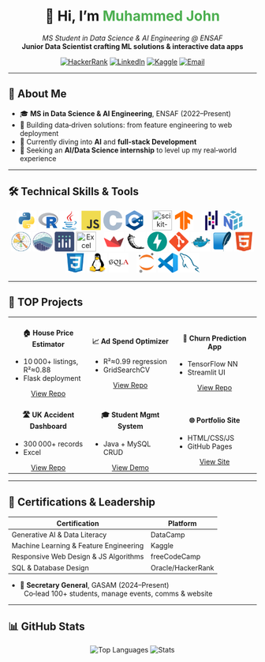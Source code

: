 <!-- HERO SECTION -->
<h1 align="center">👋 Hi, I’m <span style="color:#4CAF50;">Muhammed John</span></h1>
<p align="center">
  <em>MS Student in Data Science &amp; AI Engineering @ ENSAF</em><br/>
  <strong>Junior Data Scientist crafting ML solutions &amp; interactive data apps</strong>
</p>

<!-- SOCIAL BADGES -->
<p align="center">
  <a href="https://www.hackerrank.com/profile/Muhammedjohn3"><img src="https://img.shields.io/badge/HackerRank-Muhammedjohn3-2EC866?logo=hackerrank&style=for-the-badge" alt="HackerRank"></a>
  <a href="https://www.linkedin.com/in/Maha-Jr"><img src="https://img.shields.io/badge/LinkedIn-%230077B5.svg?logo=linkedin&style=for-the-badge" alt="LinkedIn"></a>
  <a href="https://www.kaggle.com/muhammedjohn"><img src="https://img.shields.io/badge/Kaggle-%23020BEF.svg?logo=kaggle&style=for-the-badge" alt="Kaggle"></a>
  <a href="mailto:muhammedjohn3@gmail.com"><img src="https://img.shields.io/badge/Email-D14836.svg?logo=gmail&style=for-the-badge" alt="Email"></a>
</p>

---

## 🚀 About Me
- 🎓 **MS in Data Science &amp; AI Engineering**, ENSAF (2022–Present)  
- 💼 Building data‑driven solutions: from feature engineering to web deployment  
- 🌱 Currently diving into **AI** and **full-stack Development**  
- 🤝 Seeking an **AI/Data Science internship** to level up my real‑world experience  

---

## 🛠️ Technical Skills &amp; Tools

<p align="center">
  <!-- Languages -->
  <img src="https://raw.githubusercontent.com/devicons/devicon/master/icons/python/python-original.svg" width="40" height="40" title="Python"/>
  <img src="https://raw.githubusercontent.com/devicons/devicon/master/icons/r/r-original.svg" width="40" height="40" title="R"/>
  <img src="https://raw.githubusercontent.com/devicons/devicon/master/icons/java/java-original.svg" width="40" height="40" title="Java"/>
  <img src="https://raw.githubusercontent.com/devicons/devicon/master/icons/javascript/javascript-original.svg" width="40" height="40" title="JavaScript"/>
  <img src="https://raw.githubusercontent.com/devicons/devicon/master/icons/c/c-original.svg" width="40" height="40" title="C"/>
  <img src="https://raw.githubusercontent.com/devicons/devicon/master/icons/cplusplus/cplusplus-original.svg" width="40" height="40" title="C++"/>
  &nbsp;&nbsp;
  <!-- ML & AI -->
  <img src="https://raw.githubusercontent.com/devicons/devicon/master/icons/scikit-learn/scikit-learn-original.svg" width="40" height="40" title="scikit-learn"/>
  <img src="https://raw.githubusercontent.com/devicons/devicon/master/icons/tensorflow/tensorflow-original.svg" width="40" height="40" title="TensorFlow/Keras"/>
  &nbsp;&nbsp;
  <!-- Data Processing -->
  <img src="https://raw.githubusercontent.com/devicons/devicon/master/icons/pandas/pandas-original.svg" width="40" height="40" title="pandas"/>
  <img src="https://raw.githubusercontent.com/devicons/devicon/master/icons/numpy/numpy-original.svg" width="40" height="40" title="NumPy"/>
  &nbsp;&nbsp;
  <!-- Visualization -->
  <img src="https://raw.githubusercontent.com/devicons/devicon/master/icons/matplotlib/matplotlib-original.svg" width="40" height="40" title="Matplotlib"/>
  <img src="https://raw.githubusercontent.com/devicons/devicon/master/icons/seaborn/seaborn-original.svg" width="40" height="40" title="Seaborn"/>
  <img src="https://raw.githubusercontent.com/devicons/devicon/master/icons/plotly/plotly-original.svg" width="40" height="40" title="Plotly"/>
  <img src="https://cdn.simpleicons.org/microsoftexcel" title="Excel Dashboards" width="40" height="40"/>
  &nbsp;&nbsp;
  <!-- Deployment & Tools -->
  <img src="https://raw.githubusercontent.com/devicons/devicon/master/icons/streamlit/streamlit-original.svg" width="40" height="40" title="Streamlit"/>
  <img src="https://raw.githubusercontent.com/devicons/devicon/master/icons/flask/flask-original.svg" width="40" height="40" title="Flask"/>
  <img src="https://raw.githubusercontent.com/devicons/devicon/master/icons/fastapi/fastapi-original.svg" width="40" height="40" title="FastAPI"/>
  <img src="https://raw.githubusercontent.com/devicons/devicon/master/icons/git/git-original.svg" width="40" height="40" title="Git/GitHub"/>
  <img src="https://raw.githubusercontent.com/devicons/devicon/master/icons/docker/docker-original.svg" width="40" height="40" title="Docker"/>
  <img src="https://raw.githubusercontent.com/devicons/devicon/master/icons/sqlite/sqlite-original.svg" width="40" height="40" title="SQLite"/>
  <img src="https://raw.githubusercontent.com/devicons/devicon/master/icons/html5/html5-original.svg" width="40" height="40" title="HTML5"/>
  <img src="https://raw.githubusercontent.com/devicons/devicon/master/icons/css3/css3-original.svg" width="40" height="40" title="CSS3"/>
  <img src="https://raw.githubusercontent.com/devicons/devicon/master/icons/linux/linux-original.svg" width="40" height="40" title="Linux"/>
  <img src="https://raw.githubusercontent.com/devicons/devicon/master/icons/sqlalchemy/sqlalchemy-original.svg" width="40" height="40" title="SQLAlchemy"/>
  &nbsp;&nbsp;
  <!-- Environments -->
  <img src="https://raw.githubusercontent.com/devicons/devicon/master/icons/jupyter/jupyter-original.svg" width="40" height="40" title="Jupyter Notebook"/>
  <img src="https://raw.githubusercontent.com/devicons/devicon/master/icons/vscode/vscode-original.svg" width="40" height="40" title="VS Code"/>
  <img src="https://raw.githubusercontent.com/devicons/devicon/master/icons/mysql/mysql-original.svg" width="40" height="40" title="MySQL Workbench"/>
</p>

---

## 🌟 TOP Projects

<div align="center">

<table>
  <tr>
    <td align="center" width="200">
      <h4>🏠 House Price Estimator</h4>
      <ul align="left">
        <li>10 000+ listings, R²≈0.88</li>
        <li>Flask deployment</li>
      </ul>
      <a href="https://github.com/Maha-Jr10/House-price-prediction-project">View Repo</a>
    </td>
    <td align="center" width="200">
      <h4>📈 Ad Spend Optimizer</h4>
      <ul align="left">
        <li>R²≈0.99 regression</li>
        <li>GridSearchCV</li>
      </ul>
      <a href="https://github.com/Maha-Jr10/Sales-Prediction">View Repo</a>
    </td>
    <td align="center" width="200">
      <h4>🔮 Churn Prediction App</h4>
      <ul align="left">
        <li>TensorFlow NN</li>
        <li>Streamlit UI</li>
      </ul>
      <a href="https://github.com/Maha-Jr10/Customer-Churn-Prediction-with-ANN">View Repo</a>
    </td>
  </tr>
  <tr>
    <td align="center" width="200">
      <h4>🛣️ UK Accident Dashboard</h4>
      <ul align="left">
        <li>300 000+ records</li>
        <li>Excel</li>
      </ul>
      <a href="https://onedrive.live.com/personal/9e426d7bd2b44799/_layouts/15/Doc.aspx?sourcedoc=%7B546629a9-7885-4efd-8d1d-79d9a8954e48%7D&action=default&redeem=aHR0cHM6Ly8xZHJ2Lm1zL3gvYy85ZTQyNmQ3YmQyYjQ0Nzk5L0Vha3BabFNGZVAxT2pSMTUyYWlWVGtnQmpLTjg3cmFSRk1mOFI0TnVaNm9fSEE_ZT1heVJJZ0Y&slrid=5657a8a1-2008-d000-11f8-b1ed64cfe6ef&originalPath=aHR0cHM6Ly8xZHJ2Lm1zL3gvYy85ZTQyNmQ3YmQyYjQ0Nzk5L0Vha3BabFNGZVAxT2pSMTUyYWlWVGtnQmpLTjg3cmFSRk1mOFI0TnVaNm9fSEE_cnRpbWU9b1kyV09mMnIzVWc&CID=7138f858-6785-4fdf-94e5-8f60ff3e30a4&_SRM=0:G:50">View Repo</a>
    </td>
    <td align="center" width="200">
      <h4>🎓 Student Mgmt System</h4>
      <ul align="left">
        <li>Java + MySQL CRUD</li>
      </ul>
      <a href="https://www.linkedin.com/posts/maha-jr_java-studentmanagementsystem-jdbc-activity-7319017148058660864-1TDO/?utm_source=share&utm_medium=member_desktop&rcm=ACoAAERpPhMBaVEVTDt4J0NVkUX16cVKdD8H6sA">View Demo</a>
    </td>
    <td align="center" width="200">
      <h4>🌐 Portfolio Site</h4>
      <ul align="left">
        <li>HTML/CSS/JS</li>
        <li>GitHub Pages</li>
      </ul>
      <a href="https://maha-jr10.github.io/Johns-website">View Site</a>
    </td>
  </tr>
</table>

</div>

---

## 🏅 Certifications &amp; Leadership

| Certification                                | Platform     | 
|----------------------------------------------|--------------|
| Generative AI & Data Literacy                | DataCamp     | 
| Machine Learning & Feature Engineering       | Kaggle       | 
| Responsive Web Design & JS Algorithms        | freeCodeCamp | 
| SQL & Database Design                        | Oracle/HackerRank   |

- 🔹 **Secretary General**, GASAM (2024–Present)  
  &nbsp;&nbsp;Co‑lead 100+ students, manage events, comms & website  

---

## 📊 GitHub Stats

<p align="center">
  <img src="https://github-readme-stats.vercel.app/api/top-langs?username=maha-jr10&show_icons=true&layout=compact&theme=radical" alt="Top Languages"/>
  <img src="https://github-readme-stats.vercel.app/api?username=maha-jr10&show_icons=true&theme=radical" alt="Stats"/>
</p>
